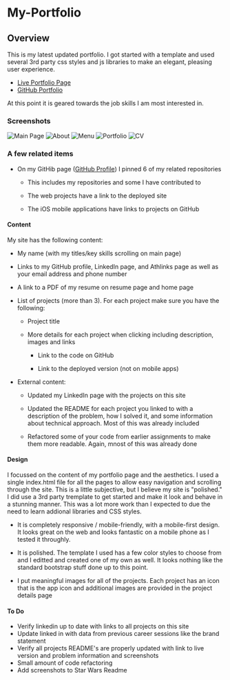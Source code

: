 # My-Portfolio

## Overview

This is my latest updated portfolio.  I got started with a template and used several 3rd party css styles and js libraries to make an elegant, pleasing user experience.
* [Live Portfolio Page](https://plinck.github.io/My-Portfolio/)
* [GitHub Portfolio](https://github.com/plinck/My-Portfolio)

At this point it is geared towards the job skills I am most interested in. 

### Screenshots
![Main Page](assets/images/appImages/MainPage.png) ![About](assets/images/appImages/About.png) 
![Menu](assets/images/appImages/Menu.png) ![Portfolio](assets/images/appImages/Portfolio.png) 
![CV](assets/images/appImages/Resume.png) 


### A few related items

* On my GitHib page ([GitHub Profile](https://github.com/plinck)) I pinned 6 of my related repositories

  * This includes my repositories and some I have contributed to

  * The web projects have a link to the deployed site

  * The iOS mobile applications have links to projects on GitHub

#### Content

My site has the following content:

* My name (with my titles/key skills scrolling on main page)

* Links to my GitHub profile, LinkedIn page, and Athlinks page as well as your email address and phone number

* A link to a PDF of my resume on resume page and home page

* List of projects (more than 3). For each project make sure you have the following:

  * Project title
  
  * More details for each project when clicking including description, images and links
  
    * Link to the code on GitHub

    * Link to the deployed version (not on mobile apps)
  
* External content:

  * Updated my LinkedIn page with the projects on this site

  * Updated the README for each project you linked to with a description of the problem,
  how I solved it, and some information about technical approach.  Most of this was already included

  * Refactored some of your code from earlier assignments to make them more readable.  Again, mnost of this was already done

#### Design

I focussed on the content of my portfolio page and the aesthetics. I used a single index.html file for all the pages to allow easy navigation and scrolling through the site.  This is a little  subjective, but I believe my site is "polished." I did use a 3rd party tremplate to get started and make it look and behave in a stunning manner.  This was a lot more work than I expected to due the need to learn addional libraries and CSS styles.

* It is completely responsive / mobile-friendly, with a mobile-first design.  It looks great on the web and looks fantastic on a mobile phone as I tested it throughly.

* It is polished. The template I used has a few color styles to choose from and I editted and created one of my own as well.  It looks nothing like the standard bootstrap stuff done up to this point.

* I put meaningful images for all of the projects.  Each project has an icon that is the app icon and additional images are provided in the project details page

#### To Do

* Verify linkedin up to date with links to all projects on this site
* Update linked in with data from previous career sessions like the brand statement
* Verify all projects README's are properly updated with link to live version and problem information and screenshots
* Small amount of code refactoring
* Add screenshots to Star Wars Readme

